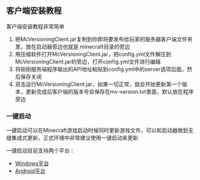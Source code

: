 ## 客户端安装教程

客户端安装教程非常简单

1. 把McVersioningClient.jar复制到你即将要发布给玩家的服务器客户端文件夹里，放在启动器旁边也就是.minecraft目录的旁边
2. 用压缩软件打开McVersioningClient.jar，把config.yml文件解压到McVersioningClient.jar的旁边，打开config.yml文件进行编辑
3. 将刚刚服务端程序输出的API地址粘贴到config.yml中的server选项后面，然后保存关闭
4. 双击运行McVersioningClient.jar，如果一切正常，就会开始更新第一个版本，更新完成后客户端的版本号会保存在mv-version.txt里面，默认放在程序旁边

### 一键启动

一键启动可以在Minecraft游戏启动时候同时更新游戏文件，可以和启动器做到无缝集成式更新，正式环境中非常建议使用一键启动来更新

一键启动目前支持两个平台：

+ [Windows平台](javaagent-windows.md)
+ [Android平台](javaagent-android.md)